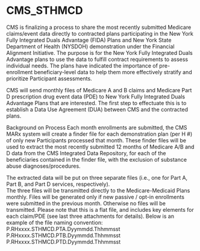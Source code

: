 # CMS_STHMCD

CMS is finalizing a process to share the most recently submitted Medicare claims/event data directly to contracted plans participating 
in the New York Fully Integrated Duals Advantage (FIDA) Plans and New York State Department of Health (NYSDOH) demonstration under the 
Financial Alignment Initiative.   The purpose is for the New York Fully Integrated Duals Advantage plans to use the data to fulfill 
contract requirements to assess individual needs.  The plans have indicated the importance of pre-enrollment beneficiary-level data to 
help them more effectively stratify and prioritize Participant assessments.   
 
CMS will send monthly files of Medicare A and B claims and Medicare Part D prescription drug event data (PDE) to New York Fully 
Integrated Duals Advantage Plans that are interested.  The first step to effectuate this is to establish a Data Use Agreement 
(DUA) between CMS and the contracted plans.  
 
Background on Process
Each month enrollments are submitted, the CMS MARx system will create a finder file for each demonstration plan (per H #) of only 
new Participants processed that month.   These finder files will be used to extract the most recently submitted 12 months of 
Medicare A/B and D data from the CMS Integrated Data Repository, for each of the beneficiaries contained in the finder file, 
with the exclusion of substance abuse diagnoses/procedures.  

The extracted data will be put on three separate files (i.e., one for Part A, Part B, and Part D services, respectively).  
The three files will be transmitted directly to the Medicare-Medicaid Plans monthly.  Files will be generated only if new 
passive / opt-in enrollments were submitted in the previous month.  Otherwise no files will be transmitted.   Please note that 
this is a flat file, and includes key elements for each claim/PDE (see last three attachments for details).
Below is an example of the file naming convention:
P.RHxxxx.STHMCD.PTA.Dyymmdd.Thhmmsst 
P.RHxxxx.STHMCD.PTB.Dyymmdd.Thhmmsst   
P.RHxxxx.STHMCD.PTD.Dyymmdd.Thhmmsst 
